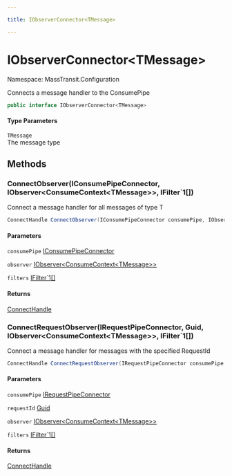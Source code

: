 ```yaml
---

title: IObserverConnector<TMessage>

---
```


# IObserverConnector\<TMessage\>

Namespace: MassTransit.Configuration

Connects a message handler to the ConsumePipe

```csharp
public interface IObserverConnector<TMessage>
```

#### Type Parameters

`TMessage`<br/>
The message type

## Methods

### **ConnectObserver(IConsumePipeConnector, IObserver\<ConsumeContext\<TMessage\>\>, IFilter`1[])**

Connect a message handler for all messages of type T

```csharp
ConnectHandle ConnectObserver(IConsumePipeConnector consumePipe, IObserver<ConsumeContext<TMessage>> observer, IFilter`1[] filters)
```

#### Parameters

`consumePipe` [IConsumePipeConnector](../../masstransit-abstractions/masstransit/iconsumepipeconnector)<br/>

`observer` [IObserver\<ConsumeContext\<TMessage\>\>](https://learn.microsoft.com/en-us/dotnet/api/system.iobserver-1)<br/>

`filters` [IFilter`1[]](../../masstransit-abstractions/masstransit/ifilter-1)<br/>

#### Returns

[ConnectHandle](../../masstransit-abstractions/masstransit/connecthandle)<br/>

### **ConnectRequestObserver(IRequestPipeConnector, Guid, IObserver\<ConsumeContext\<TMessage\>\>, IFilter`1[])**

Connect a message handler for messages with the specified RequestId

```csharp
ConnectHandle ConnectRequestObserver(IRequestPipeConnector consumePipe, Guid requestId, IObserver<ConsumeContext<TMessage>> observer, IFilter`1[] filters)
```

#### Parameters

`consumePipe` [IRequestPipeConnector](../../masstransit-abstractions/masstransit/irequestpipeconnector)<br/>

`requestId` [Guid](https://learn.microsoft.com/en-us/dotnet/api/system.guid)<br/>

`observer` [IObserver\<ConsumeContext\<TMessage\>\>](https://learn.microsoft.com/en-us/dotnet/api/system.iobserver-1)<br/>

`filters` [IFilter`1[]](../../masstransit-abstractions/masstransit/ifilter-1)<br/>

#### Returns

[ConnectHandle](../../masstransit-abstractions/masstransit/connecthandle)<br/>
